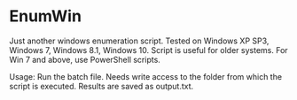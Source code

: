 # EnumWin
Just another windows enumeration script.
Tested on Windows XP SP3, Windows 7, Windows 8.1, Windows 10.
Script is useful for older systems. For Win 7 and above, use PowerShell scripts.

Usage: Run the batch file. Needs write access to the folder from which the script is executed. Results are saved as output.txt.

